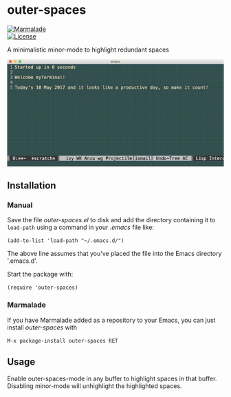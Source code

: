 # outer-spaces

[![Marmalade](https://img.shields.io/badge/marmalade-available-8A2A8B.svg)](https://marmalade-repo.org/packages/outer-spaces)  
[![License](https://img.shields.io/badge/LICENSE-GPL%20v3.0-blue.svg)](https://www.gnu.org/licenses/gpl.html)

A minimalistic minor-mode to highlight redundant spaces

![Demo](images/demo.gif)

## Installation

### Manual

Save the file *outer-spaces.el* to disk and add the directory containing it to `load-path` using a command in your *.emacs* file like:

    (add-to-list 'load-path "~/.emacs.d/")

The above line assumes that you've placed the file into the Emacs directory '.emacs.d'.

Start the package with:

    (require 'outer-spaces)

### Marmalade

If you have Marmalade added as a repository to your Emacs, you can just install *outer-spaces* with

    M-x package-install outer-spaces RET

## Usage

Enable outer-spaces-mode in any buffer to highlight spaces in that buffer. Disabling minor-mode will unhighlight the highlighted spaces.
